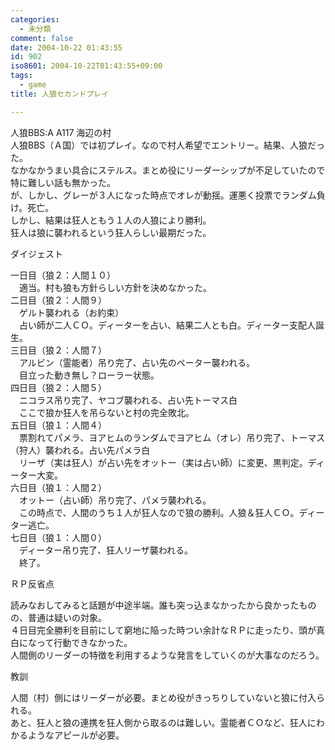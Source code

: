 ```yaml
---
categories:
  - 未分類
comment: false
date: 2004-10-22 01:43:55
id: 902
iso8601: 2004-10-22T01:43:55+09:00
tags:
  - game
title: 人狼セカンドプレイ

---
```


<div class="entry-body">
  <p>人狼BBS:A A117 海辺の村<br />
    人狼BBS（Ａ国）では初プレイ。なので村人希望でエントリー。結果、人狼だった。<br />
    なかなかうまい具合にステルス。まとめ役にリーダーシップが不足していたので特に難しい話も無かった。<br />
    が、しかし、グレーが３人になった時点でオレが動揺。運悪く投票でランダム負け。死亡。<br />
    しかし、結果は狂人ともう１人の人狼により勝利。<br />
    狂人は狼に襲われるという狂人らしい最期だった。</p>

  <p>ダイジェスト</p>

  <p>一日目（狼２：人間１０）<br />
    　適当。村も狼も方針らしい方針を決めなかった。<br />
    二日目（狼２：人間９）<br />
    　ゲルト襲われる（お約束）<br />
    　占い師が二人ＣＯ。ディーターを占い、結果二人とも白。ディーター支配人誕生。<br />
    三日目（狼２：人間７）<br />
    　アルビン（霊能者）吊り完了、占い先のペーター襲われる。<br />
    　目立った動き無し？ローラー状態。<br />
    四日目（狼２：人間５）<br />
    　ニコラス吊り完了、ヤコブ襲われる、占い先トーマス白<br />
    　ここで狼か狂人を吊らないと村の完全敗北。<br />
    五日目（狼１：人間４）<br />
    　票割れてパメラ、ヨアヒムのランダムでヨアヒム（オレ）吊り完了、トーマス（狩人）襲われる。占い先パメラ白<br />
    　リーザ（実は狂人）が占い先をオットー（実は占い師）に変更、黒判定。ディーター大変。<br />
    六日目（狼１：人間２）<br />
    　オットー（占い師）吊り完了、パメラ襲われる。<br />
    　この時点で、人間のうち１人が狂人なので狼の勝利。人狼＆狂人ＣＯ。ディーター逃亡。<br />
    七日目（狼１：人間０）<br />
    　ディーター吊り完了、狂人リーザ襲われる。<br />
    　終了。</p>

  <p>ＲＰ反省点</p>

  <p>読みなおしてみると話題が中途半端。誰も突っ込まなかったから良かったものの、普通は疑いの対象。<br />
    ４日目完全勝利を目前にして窮地に陥った時つい余計なＲＰに走ったり、頭が真白になって行動できなかった。<br />
    人間側のリーダーの特徴を利用するような発言をしていくのが大事なのだろう。</p>

  <p>教訓</p>

  <p>人間（村）側にはリーダーが必要。まとめ役がきっちりしていないと狼に付入られる。<br />
    あと、狂人と狼の連携を狂人側から取るのは難しい。霊能者ＣＯなど、狂人にわかるようなアピールが必要。</p>
</div>
